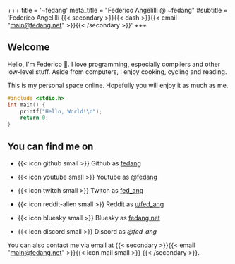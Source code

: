 +++
title = '~fedang'
meta_title = "Federico Angelilli @ ~fedang"
#subtitle = 'Federico Angelilli {{< secondary >}}{{< dash >}}{{< email "main@fedang.net" >}}{{< /secondary >}}'
+++

## Welcome

Hello, I'm Federico :wave:.
I love programming, especially compilers and other low-level stuff.
Aside from computers, I enjoy cooking, cycling and reading.

<!--more-->

This is my personal space online. Hopefully you will enjoy it as much as me.

```c
#include <stdio.h>
int main() {
    printf("Hello, World!\n");
    return 0;
}
```

## You can find me on

- {{< icon github small >}}       Github as [fedang](https://github.com/fedang)

- {{< icon youtube small >}}      Youtube as [@fedang](https://www.youtube.com/@fedang)

- {{< icon twitch small >}}       Twitch as [fed_ang](https://www.twitch.tv/fed_ang)

- {{< icon reddit-alien small >}} Reddit as [u/fed_ang](https://www.reddit.com/user/fed_ang)

- {{< icon bluesky small >}}      Bluesky as [fedang.net](https://bsky.app/profile/fedang.net)

- {{< icon discord small >}}      Discord as *@fed_ang*


You can also contact me via email at  {{< secondary >}}{{< email "main@fedang.net" >}}{{< icon mail small >}} {{< /secondary >}}.
